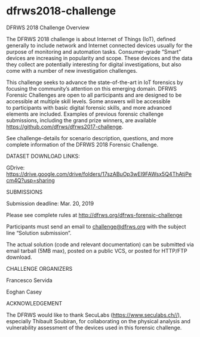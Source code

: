 # dfrws2018-challenge

DFRWS 2018 Challenge Overview

The DFRWS 2018 challenge is about Internet of Things (IoT), defined generally to include network and Internet connected devices usually for the purpose of monitoring and automation tasks. Consumer-grade “Smart” devices are increasing in popularity and scope. These devices and the data they collect are potentially interesting for digital investigations, but also come with a number of new investigation challenges.

This challenge seeks to advance the state-of-the-art in IoT forensics by focusing the community’s attention on this emerging domain. DFRWS Forensic Challenges are open to all participants and are designed to be accessible at multiple skill levels. Some answers will be accessible to participants with basic digital forensic skills, and more advanced elements are included. Examples of previous forensic challenge submissions, including the grand prize winners, are available https://github.com/dfrws/dfrws2017-challenge.

See challenge-details for scenario description, questions, and more complete information of the DFRWS 2018 Forensic Challenge.

DATASET DOWNLOAD LINKS:

 GDrive: https://drive.google.com/drive/folders/17szABuOp3wEI9FAWsx5Q4ThAtjPecm4Q?usp=sharing


SUBMISSIONS

Submission deadline: Mar. 20, 2019

Please see complete rules at http://dfrws.org/dfrws-forensic-challenge

Participants must send an email to challenge@dfrws.org with the subject line “Solution submission”.

The actual solution (code and relevant documentation) can be submitted via email tarball (5MB max), posted on a public VCS, or posted for HTTP/FTP download.


CHALLENGE ORGANIZERS

Francesco Servida

Eoghan Casey


ACKNOWLEDGEMENT

The DFRWS would like to thank SecuLabs (https://www.seculabs.ch//), especially Thibault Soubiran, for collaborating on the physical analysis and vulnerability assessment of the devices used in this forensic challenge.
